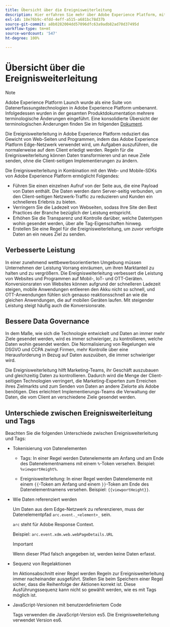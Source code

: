```yaml
---
title: Übersicht über die Ereignisweiterleitung
description: Hier erfahren Sie mehr über Adobe Experience Platform, mit dessen Hilfe Sie über das Platform Edge-Netzwerk Aufgaben ausführen können, ohne dabei Ihre Tag-Implementierung zu ändern.
exl-id: 18e76b9c-4fdd-4eff-a515-a681bc78d37b
source-git-commit: a8b0282004dd57096dfc63a9adb82ad70d37495d
workflow-type: tm+mt
source-wordcount: '547'
ht-degree: 100%

---
```


# Übersicht über die Ereignisweiterleitung

>[!NOTE]
>
>Adobe Experience Platform Launch wurde als eine Suite von Datenerfassungstechnologien in Adobe Experience Platform umbenannt. Infolgedessen wurden in der gesamten Produktdokumentation mehrere terminologische Änderungen eingeführt. Eine konsolidierte Übersicht der terminologischen Änderungen finden Sie im folgenden [Dokument](../../term-updates.md).

Die Ereignisweiterleitung in Adobe Experience Platform reduziert das Gewicht von Web-Seiten und Programmen, indem das Adobe Experience Platform Edge-Netzwerk verwendet wird, um Aufgaben auszuführen, die normalerweise auf dem Client erledigt werden. Regeln für die Ereignisweiterleitung können Daten transformieren und an neue Ziele senden, ohne die Client-seitigen Implementierungen zu ändern.

Die Ereignisweiterleitung in Kombination mit den Web- und Mobile-SDKs von Adobe Experience Platform ermöglicht Folgendes:

* Führen Sie einen einzelnen Aufruf von der Seite aus, die eine Payload von Daten enthält. Die Daten werden dann Server-seitig verbunden, um den Client-seitigen Netzwerk-Traffic zu reduzieren und Kunden ein schnelleres Erlebnis zu bieten.
* Verringern Sie die Ladezeit von Webseiten, sodass Ihre Site den Best Practices der Branche bezüglich der Leistung entspricht.
* Erhöhen Sie die Transparenz und Kontrolle darüber, welche Datentypen wohin gesendet werden, über alle Tag-Eigenschaften hinweg.
* Erstellen Sie eine Regel für die Ereignisweiterleitung, um zuvor verfolgte Daten an ein neues Ziel zu senden.

## Verbesserte Leistung

In einer zunehmend wettbewerbsorientierten Umgebung müssen Unternehmen der Leistung Vorrang einräumen, um ihren Marktanteil zu halten und zu vergrößern. Die Ereignisweiterleitung verbessert die Leistung von Websites und Programmen auf Mobil-, IoT- und OTT-Geräten. Konversionsraten von Websites können aufgrund der schnelleren Ladezeit steigen, mobile Anwendungen entleeren den Akku nicht so schnell, und OTT-Anwendungen fühlen sich genauso reaktionsschnell an wie die gleichen Anwendungen, die auf mobilen Geräten laufen. Mit steigender Leistung steigt häufig auch die Konversionsrate.

## Bessere Data Governance

In dem Maße, wie sich die Technologie entwickelt und Daten an immer mehr Ziele gesendet werden, wird es immer schwieriger, zu kontrollieren, welche Daten wohin gesendet werden. Die Normalisierung von Regelungen wie DSGVO und CCPA zwingt Firmen, mehr Kontrolle über eine Herausforderung in Bezug auf Daten auszuüben, die immer schwieriger wird.

Die Ereignisweiterleitung hilft Marketing-Teams, ihr Geschäft auszubauen und gleichzeitig Daten zu kontrollieren. Dadurch wird die Menge der Client-seitigen Technologien verringert, die Marketing-Experten zum Erreichen ihres Zielmarkts und zum Senden von Daten an andere Zielorte als Adobe benötigen. Dies erleichtert Implementierungs-Teams die Verwaltung der Daten, die vom Client an verschiedene Ziele gesendet werden.

## Unterschiede zwischen Ereignisweiterleitung und Tags

Beachten Sie die folgenden Unterschiede zwischen Ereignisweiterleitung und Tags:

* Tokenisierung von Datenelementen

   * Tags: In einer Regel werden Datenelemente am Anfang und am Ende des Datenelementnamens mit einem `%`-Token versehen. Beispiel: `%viewportHeight%`.

   * Ereignisweiterleitung: In einer Regel werden Datenelemente mit einem `{{`-Token am Anfang und einem `}}`-Token am Ende des Datenelementnamens versehen. Beispiel: `{{viewportHeight}}`.

* Wie Daten referenziert werden

   Um Daten aus dem Edge-Netzwerk zu referenzieren, muss der Datenelementpfad `arc.event._<element>_` sein.

   `arc` steht für Adobe Response Context.

   Beispiel: `arc.event.xdm.web.webPageDetails.URL`

   >[!IMPORTANT]
   >
   >Wenn dieser Pfad falsch angegeben ist, werden keine Daten erfasst.


* Sequenz von Regelaktionen

   Im Aktionsabschnitt einer Regel werden Regeln zur Ereignisweiterleitung immer nacheinander ausgeführt. Stellen Sie beim Speichern einer Regel sicher, dass die Reihenfolge der Aktionen korrekt ist. Diese Ausführungssequenz kann nicht so gewählt werden, wie es mit Tags möglich ist.

* JavaScript-Versionen mit benutzerdefiniertem Code

   Tags verwenden die JavaScript-Version es5. Die Ereignisweiterleitung verwendet Version es6.

<!--doc Adobe Cloud Connector extension, get from Jon-->
